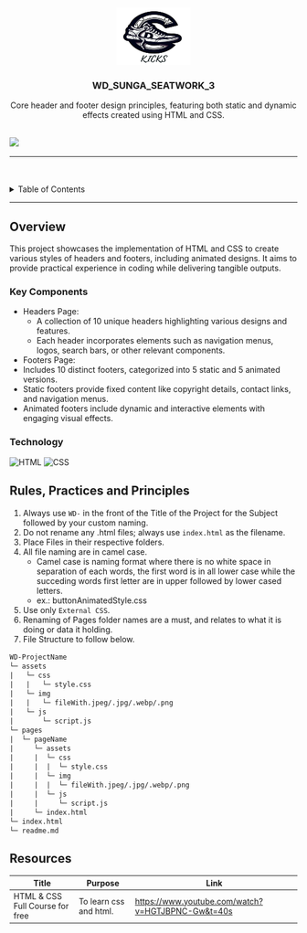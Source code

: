 <a name="readme-top">

<br/>

<br />
<div align="center">
  <a href="https://github.com/Iconiq2">
    <img src="./assets/img//KICKS.png" alt="Kicks" width="130" height="100">
  </a>
  <h3 align="center">WD_SUNGA_SEATWORK_3</h3>
</div>
<div align="center">
  Core header and footer design principles, featuring both static and dynamic effects created using HTML and CSS.
</div>

<br />

![](https://visit-counter.vercel.app/counter.png?page=Iconiq2/WD-Seatwork-3)

---

<br />
<br />

<details>
  <summary>Table of Contents</summary>
  <ol>
    <li>
      <a href="#overview">Overview</a>
      <ol>
        <li>
          <a href="#key-components">Key Components</a>
        </li>
        <li>
          <a href="#technology">Technology</a>
        </li>
      </ol>
    </li>
    <li>
      <a href="#rule,-practices-and-principles">Rules, Practices and Principles</a>
    </li>
    <li>
      <a href="#resources">Resources</a>
    </li>
  </ol>
</details>

---

## Overview

This project showcases the implementation of HTML and CSS to create various styles of headers and footers, including animated designs. It aims to provide practical experience in coding while delivering tangible outputs.

### Key Components
- Headers Page:
  - A collection of 10 unique headers highlighting various designs and features.
  - Each header incorporates elements such as navigation menus, logos, search bars, or other relevant components.
- Footers Page:
 - Includes 10 distinct footers, categorized into 5 static and 5 animated versions.
 - Static footers provide fixed content like copyright details, contact links, and navigation menus.
 - Animated footers include dynamic and interactive elements with engaging visual effects.



### Technology
![HTML](https://img.shields.io/badge/HTML-E34F26?style=for-the-badge&logo=html5&logoColor=white)
![CSS](https://img.shields.io/badge/CSS-1572B6?style=for-the-badge&logo=css3&logoColor=white)

## Rules, Practices and Principles
1. Always use `WD-` in the front of the Title of the Project for the Subject followed by your custom naming.
2. Do not rename any .html files; always use `index.html` as the filename.
3. Place Files in their respective folders.
4. All file naming are in camel case.
   - Camel case is naming format where there is no white space in separation of each words, the first word is in all lower case while the succeding words first letter are in upper followed by lower cased letters.
   - ex.: buttonAnimatedStyle.css
5. Use only `External CSS`.
6. Renaming of Pages folder names are a must, and relates to what it is doing or data it holding.
7. File Structure to follow below.

```
WD-ProjectName
└─ assets
|   └─ css
|   |   └─ style.css
|   └─ img
|   |   └─ fileWith.jpeg/.jpg/.webp/.png
|   └─ js
|       └─ script.js
└─ pages
|  └─ pageName
|     └─ assets
|     |  └─ css
|     |  |  └─ style.css
|     |  └─ img
|     |  |  └─ fileWith.jpeg/.jpg/.webp/.png
|     |  └─ js
|     |     └─ script.js
|     └─ index.html
└─ index.html
└─ readme.md
```

## Resources

| Title | Purpose | Link |
|-|-|-|
| HTML & CSS Full Course for free | To learn css and html. | https://www.youtube.com/watch?v=HGTJBPNC-Gw&t=40s |
